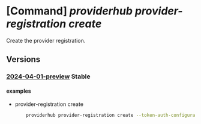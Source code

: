 # [Command] _providerhub provider-registration create_

Create the provider registration.

## Versions

### [2024-04-01-preview](/Resources/mgmt-plane/L3N1YnNjcmlwdGlvbnMve30vcHJvdmlkZXJzL21pY3Jvc29mdC5wcm92aWRlcmh1Yi9wcm92aWRlcnJlZ2lzdHJhdGlvbnMve30=/2024-04-01-preview.xml) **Stable**

<!-- mgmt-plane /subscriptions/{}/providers/microsoft.providerhub/providerregistrations/{} 2024-04-01-preview -->

#### examples

- provider-registration create
    ```bash
        providerhub provider-registration create --token-auth-configuration authentication-scheme="PoP" signed-request-scope="ResourceUri" --service-tree-infos service-id="d1b7d8ba-05e2-48e6-90d6-d781b99c6e69" component-id="d1b7d8ba-05e2-48e6-90d6-d781b99c6e69" --capabilities effect="Allow" quota-id="CSP_2015-05-01" --capabilities effect="Allow" quota-id="CSP_MG_2017-12-01" --manifest-owners "SPARTA-PlatformServiceAdministrator" --incident-contact-email "rpaascore@microsoft.com" --incident-routing-service "Resource Provider Service as a Service" --incident-routing-team "RPaaS" --provider-version "2.0" --provider-namespace "{providerNamespace}" --metadata "BypassManifestValidation":true
    ```
